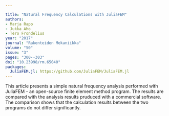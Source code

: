 ```yaml
---

title: "Natural Frequency Calculations with JuliaFEM"
authors:
- Marja Rapo
- Jukka Aho
- Tero Frondelius
year: "2017"
journal: "Rakenteiden Mekaniikka"
volume: "50"
issue: "3"
pages: "300--303"
doi: "10.23998/rm.65040"
packages:
  JuliaFEM.jl: https://github.com/JuliaFEM/JuliaFEM.jl
---
```

This article presents a simple natural frequency analysis performed with JuliaFEM - an open-source finite element method program. The results are compared with the analysis results pruduced with a commercial software. The comparison shows that the calculation results between the two programs do not differ significantly.
